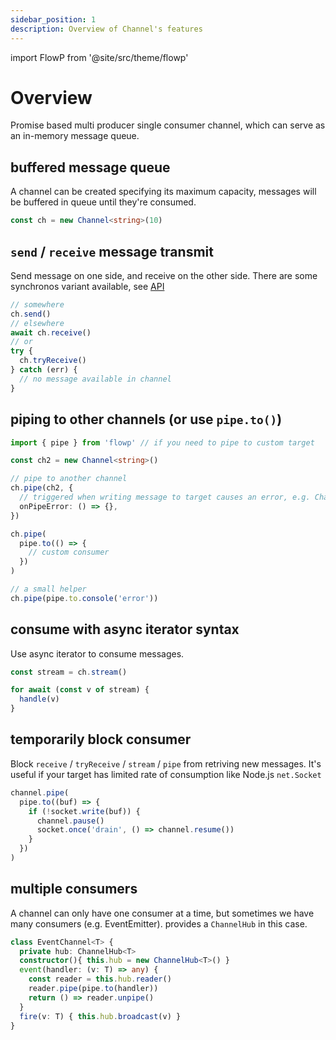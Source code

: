 ```yaml
---
sidebar_position: 1
description: Overview of Channel's features
---
```

import FlowP from '@site/src/theme/flowp'

# Overview

Promise based multi producer single consumer channel, which can serve as an in-memory message queue.

## buffered message queue

A channel can be created specifying its maximum capacity, messages will be buffered in queue until they're consumed.

```typescript
const ch = new Channel<string>(10)
```

## `send` / `receive` message transmit

Send message on one side, and receive on the other side. There are some synchronos variant available, see [API](./api)

```typescript
// somewhere
ch.send()
// elsewhere
await ch.receive()
// or
try {
  ch.tryReceive()
} catch (err) {
  // no message available in channel
}
```

## piping to other channels (or use `pipe.to()`)

```typescript
import { pipe } from 'flowp' // if you need to pipe to custom target

const ch2 = new Channel<string>()

// pipe to another channel
ch.pipe(ch2, {
  // triggered when writing message to target causes an error, e.g. ChannelClosedError
  onPipeError: () => {},
})

ch.pipe(
  pipe.to(() => {
    // custom consumer
  })
)

// a small helper
ch.pipe(pipe.to.console('error'))
```

## consume with async iterator syntax

Use async iterator to consume messages.

```typescript
const stream = ch.stream()

for await (const v of stream) {
  handle(v)
}
```

## temporarily block consumer

Block `receive` / `tryReceive` / `stream` / `pipe` from retriving new messages. It's useful if your target has limited rate of consumption like Node.js `net.Socket`

```typescript
channel.pipe(
  pipe.to((buf) => {
    if (!socket.write(buf)) {
      channel.pause()
      socket.once('drain', () => channel.resume())
    }
  })
)
```

## multiple consumers

A channel can only have one consumer at a time, but sometimes we have many consumers (e.g. EventEmitter). <FlowP> provides a `ChannelHub` in this case.

```typescript
class EventChannel<T> {
  private hub: ChannelHub<T>
  constructor(){ this.hub = new ChannelHub<T>() }
  event(handler: (v: T) => any) {
    const reader = this.hub.reader()
    reader.pipe(pipe.to(handler))
    return () => reader.unpipe()
  }
  fire(v: T) { this.hub.broadcast(v) }
}
```